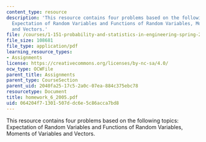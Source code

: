 ```yaml
---
content_type: resource
description: 'This resource contains four problems based on the following topics:
  Expectation of Random Variables and Functions of Random Variables, Moments of Variables
  and Vectors.'
file: /courses/1-151-probability-and-statistics-in-engineering-spring-2005/064204f71301507ddc6e5c86acca7bd8_homework_6_2005.pdf
file_size: 108681
file_type: application/pdf
learning_resource_types:
- Assignments
license: https://creativecommons.org/licenses/by-nc-sa/4.0/
ocw_type: OCWFile
parent_title: Assignments
parent_type: CourseSection
parent_uid: 2040fa25-17c5-2a0c-07ea-884c375ebc78
resourcetype: Document
title: homework_6_2005.pdf
uid: 064204f7-1301-507d-dc6e-5c86acca7bd8
---
```

This resource contains four problems based on the following topics: Expectation of Random Variables and Functions of Random Variables, Moments of Variables and Vectors.